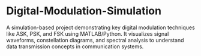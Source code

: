 # Digital-Modulation-Simulation
A simulation-based project demonstrating key digital modulation techniques like ASK, PSK, and FSK using MATLAB/Python. It visualizes signal waveforms, constellation diagrams, and spectral analysis to understand data transmission concepts in communication systems.
